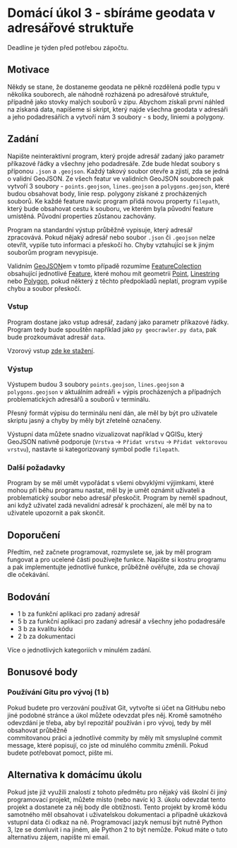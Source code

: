 # Domácí úkol 3 - sbíráme geodata v adresářové struktuře

Deadline je týden před potřebou zápočtu.

## Motivace

Někdy se stane, že dostaneme geodata ne pěkně rozdělená podle typu v několika
souborech, ale náhodně rozházená po adresářové struktuře, případně jako stovky
malých souborů v zipu. Abychom získali první náhled na získaná data, napíšeme si
skript, který najde všechna geodata v adresáři a jeho podadresářích a vytvoří
nám 3 soubory - s body, liniemi a polygony.

## Zadání

Napište neinteraktivní program, který projde adresář zadaný jako parametr
příkazové řádky a všechny jeho podadresáře. Zde bude hledat soubory s příponou
`.json` a `.geojson`. Každý takový soubor otevře a zjistí, zda se jedná o
validní GeoJSON. Ze všech featur ve validních GeoJSON souborech pak vytvoří 3
soubory - `points.geojson`, `lines.geojson` a `polygons.geojson`, které budou
obsahovat body, linie resp. polygony získané z procházených souborů. Ke každé
feature navíc program přidá novou property `filepath`, který bude obsahovat cestu
k souboru, ve kterém byla původní feature umístěná. Původní properties zůstanou
zachovány.

Program na standardní výstup průběžně vypisuje, který adresář zpracovává. Pokud
nějaký adresář nebo soubor `.json` či `.geojson` nelze otevřít, vypíše tuto
informaci a přeskočí ho. Chyby vztahující se k jiným souborům program
nevypisuje.

Validním [GeoJSON][2]em v tomto případě rozumíme [FeatureColection][3] obsahující
jednotlivé [Feature][5], které mohou mít geometrii [Point][6], [Linestring][7]
nebo [Polygon][8], pokud některý z těchto předpokladů neplatí, program vypíše
chybu a soubor přeskočí.

### Vstup

Program dostane jako vstup adresář, zadaný jako parametr příkazové řádky.
Program tedy bude spouštěn například jako `py geocrawler.py data`, pak bude
prozkoumávat adresář `data`.

Vzorový vstup [zde ke stažení][9].

### Výstup

Výstupem budou 3 soubory `points.geojson`, `lines.geojson` a `polygons.geojson`
v aktuálním adreáři + výpis procházených a případných problematických adresářů a
souborů v terminálu.

Přesný formát výpisu do terminálu není dán, ale měl by být pro uživatele skriptu
jasný a chyby by měly být zřetelně označeny.


Výstupní data můžete snadno vizualizovat například v QGISu, který GeoJSON
nativně podporuje (`Vrstva` -> `Přidat vrstvu` -> `Přidat vektorovou vrstvu`), nastavte si
kategorizovaný symbol podle `filepath`.

### Další požadavky

Program by se měl umět vypořádat s všemi obvyklými výjimkami, které mohou při
běhu programu nastat, měl by je umět oznámit uživateli a problematický soubor
nebo adresář přeskočit. Program by neměl spadnout, ani když uživatel zadá
nevalidní adresář k procházení, ale měl by na to uživatele upozornit a pak
skončit.

## Doporučení
Předtím, než začnete programovat, rozmyslete se, jak by měl program fungovat a
pro ucelené části používejte funkce. Napište si kostru programu a pak
implementujte jednotlivé funkce, průběžně ověřujte, zda se chovají dle
očekávání.

## Bodování
  * 1 b za funkční aplikaci pro zadaný adresář
  * 5 b za funkční aplikaci pro zadaný adresář a všechny jeho podadresáře
  * 3 b za kvalitu kódu
  * 2 b za dokumentaci

Více o jednotlivých kategoriích v minulém zadání.

## Bonusové body

### Používání Gitu pro vývoj (1 b)
Pokud budete pro verzování používat Git, vytvořte si účet na GitHubu nebo jiné
podobné stránce a úkol můžete odevzdat přes něj. Kromě samotného odevzdání je
třeba, aby byl repozitář používán i pro vývoj, tedy by měl obsahovat průběžně   
commitovanou práci a jednotlivé commity by měly mít smysluplné commit message, 
které popisují, co jste od minulého commitu změnili. Pokud budete potřebovat pomoct,
pište mi.

## Alternativa k domácímu úkolu
Pokud jste již využili znalostí z tohoto předmětu pro nějaký váš školní či jiný
programovací projekt, můžete místo (nebo navíc k) 3. úkolu odevzdat tento
projekt a dostanete za něj body dle obtížnosti. Tento projekt by kromě kódu
samotného měl obsahovat i uživatelskou dokumentaci a případně ukázková vstupní
data či odkaz na ně. Programovací jazyk nemusí být nutně Python 3, lze se
domluvit i na jiném, ale Python 2 to být nemůže. Pokud máte o tuto alternativu
zájem, napište mi email. 


[1]: https://en.wikipedia.org/wiki/Quadtree
[2]: https://tools.ietf.org/html/rfc7946
[3]: https://tools.ietf.org/html/rfc7946#section-3.3
[4]: https://overpass-turbo.eu/s/E9v
[5]: https://tools.ietf.org/html/rfc7946#section-3.2
[6]: https://tools.ietf.org/html/rfc7946#appendix-A.1
[7]: https://tools.ietf.org/html/rfc7946#appendix-A.2
[8]: https://tools.ietf.org/html/rfc7946#appendix-A.3
[9]: du3_testdata.zip

